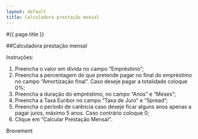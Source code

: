 ```yaml
---
layout: default
title: Calculadora prestação mensal
---
```


#{{ page.title }}

##Calculadora prestação mensal

<!--

Empréstimo *

Amortização final *

Anos *

Meses *

Taxa de Juro *

Spread *

Período de Carência *

Prestação Mensal

Pagamento Total

-->

Instruções:

1. Preencha o valor em dívida no campo “Empréstimo”;
2. Preencha a percentagem do que pretende pagar no final do empréstimo no campo “Amortização final”. Caso deseje pagar a totalidade coloque 0%;
3. Preencha a duração do empréstimo, no campo “Anos” e “Meses”;
4. Preencha a Taxa Euribor no campo “Taxa de Juro” e “Spread”;
5. Preencha o período de carência caso deseje ficar alguns anos apenas a pagar juros, máximo 5 anos. Caso contrário coloque 0;
6. Clique em “Calcular Prestação Mensal”.

Brevement